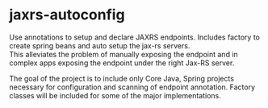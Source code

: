 # jaxrs-autoconfig
Use annotations to setup and declare JAXRS endpoints.  Includes factory to create spring beans and auto setup the jax-rs servers.  
This alleviates the problem of manually exposing the endpoint and in complex apps exposing the endpoint under the right Jax-RS server.

The goal of the project is to include only Core Java, Spring projects necessary for configuration and scanning of endpoint annotation.  Factory classes will be included for some of the major implementations.
